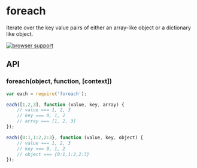 
# foreach

Iterate over the key value pairs of either an array-like object or a dictionary like object.

[![browser support][1]][2]

## API

### foreach(object, function, [context])

```js
var each = require('foreach');

each([1,2,3], function (value, key, array) {
    // value === 1, 2, 3
    // key === 0, 1, 2
    // array === [1, 2, 3]
});

each({0:1,1:2,2:3}, function (value, key, object) {
    // value === 1, 2, 3
    // key === 0, 1, 2
    // object === {0:1,1:2,2:3}
});
```

[1]: https://ci.testling.com/manuelstofer/foreach.png
[2]: https://ci.testling.com/manuelstofer/foreach

